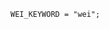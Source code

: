 <!-- This file is generated automatically by infrastructure scripts. Please don't edit by hand. -->

```{ .ebnf .slang-ebnf #WEI_KEYWORD }
WEI_KEYWORD = "wei";
```
